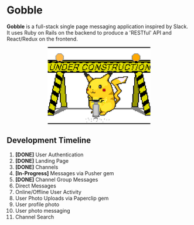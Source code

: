 # Gobble

**Gobble** is a full-stack single page messaging application inspired by Slack. It uses Ruby on Rails on the backend to produce a 'RESTful' API and React/Redux on the frontend.

<div align="center">
  <img src="./readme_images/under_construction_pikachu.gif"></img>
</div>

## Development Timeline
1. **[DONE]** User Authentication
2. **[DONE]** Landing Page
3. **[DONE]** Channels
4. **[In-Progress]** Messages via Pusher gem
  4. **[DONE]** Channel Group Messages
  4. Direct Messages
5. Online/Offline User Activity
6. User Photo Uploads via Paperclip gem
  6. User profile photo
  6. User photo messaging
7. Channel Search
